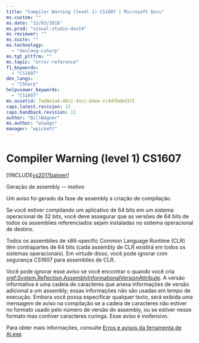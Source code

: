 ```yaml
---
title: "Compiler Warning (level 1) CS1607 | Microsoft Docs"
ms.custom: ""
ms.date: "12/03/2016"
ms.prod: "visual-studio-dev14"
ms.reviewer: ""
ms.suite: ""
ms.technology: 
  - "devlang-csharp"
ms.tgt_pltfrm: ""
ms.topic: "error-reference"
f1_keywords: 
  - "CS1607"
dev_langs: 
  - "CSharp"
helpviewer_keywords: 
  - "CS1607"
ms.assetid: 7ad8e1a4-40c2-41cc-b4ee-cc4d7beb4372
caps.latest.revision: 12
caps.handback.revision: 12
author: "BillWagner"
ms.author: "wiwagn"
manager: "wpickett"
---
```

# Compiler Warning (level 1) CS1607
[!INCLUDE[vs2017banner](../../../csharp/includes/vs2017banner.md)]

Geração de assembly \-\- motivo  
  
 Um aviso foi gerado da fase de assembly a criação de compilação.  
  
 Se você estiver compilando um aplicativo de 64 bits em um sistema operacional de 32 bits, você deve assegurar que as versões de 64 bits de todos os assemblies referenciados sejam instaladas no sistema operacional de destino.  
  
 Todos os assemblies de x86\-specific Common Language Runtime \(CLR\) têm contrapartes de 64 bits \(cada assembly de CLR existirá em todos os sistemas operacionais\).  Em virtude disso, você pode ignorar com segurança CS1607 para assemblies de CLR.  
  
 Você pode ignorar esse aviso se você encontrar o quando você cria <xref:System.Reflection.AssemblyInformationalVersionAttribute>.  A versão informativa é uma cadeia de caracteres que anexa informações de versão adicional a um assembly; essas informações não são usadas em tempo de execução.  Embora você possa especificar qualquer texto, será exibida uma mensagem de aviso na compilação se a cadeia de caracteres não estiver no formato usado pelo número de versão do assembly, ou se estiver nesse formato mas contiver caracteres curinga.  Esse aviso é inofensivo.  
  
 Para obter mais informações, consulte [Erros e avisos da ferramenta de Al.exe](http://msdn.microsoft.com/pt-br/7f125d49-0a03-47a6-9ba9-d61a679a7d4b).